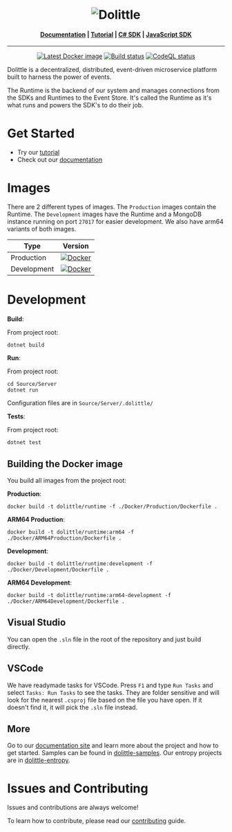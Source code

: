 <h1 align="center"><img src="Documentation/dolittle_negativ_horisontal_RGB.svg" alt="Dolittle"></h1>

<h4 align="center">
    <a href="https://dolittle.io">Documentation</a> |
    <a href="https://dolittle.io/docs/tutorials/getting_started/">Tutorial</a> |
    <a href="https://github.com/dolittle/DotNet.SDK">C# SDK</a> |
    <a href="https://github.com/dolittle/JavaScript.SDK">JavaScript SDK</a>
</h4>

---

<p align="center">
    <a href="https://hub.docker.com/r/dolittle/runtime"><img src="https://img.shields.io/docker/v/dolittle/runtime?label=dolittle%2Fruntime&logo=docker&sort=semver" alt="Latest Docker image"></a>
    <a href="https://github.com/dolittle/Runtime/actions?query=workflow%3ARuntime"><img src="https://github.com/dolittle/Runtime/workflows/.NET%20Docker%20Image%20CI/CD/badge.svg" alt="Build status"></a>
    <a href="https://github.com/dolittle/runtime/actions?query=workflow%3ACodeQL"><img src="https://github.com/dolittle/runtime/workflows/CodeQL/badge.svg" alt="CodeQL status"></a>
</p>


Dolittle is a decentralized, distributed, event-driven microservice platform built to harness the power of events.

The Runtime is the backend of our system and manages connections from the SDKs and Runtimes to the Event Store. It's called the Runtime as it's what runs and powers the SDK's to do their job.

# Get Started
- Try our [tutorial](https://dolittle.io/docs/tutorials/)
- Check out our [documentation](https://dolittle.io)


# Images

There are 2 different types of images. The `Production` images contain the Runtime. The `Development` images have the Runtime and a MongoDB instance running on port `27017` for easier development. We also have arm64 variants of both images.

| Type | Version                                                                                                                                                                                          |
| ------- |--------------------------------------------------------------------------------------------------------------------------------------------------------------------------------------------------|
| Production | [![Docker](https://img.shields.io/docker/v/dolittle/runtime/latest?label=dolittle%2Fruntime%3Alatest&logo=docker&color=blue)](https://hub.docker.com/r/dolittle/runtime)                                    |
| Development | [![Docker](https://img.shields.io/docker/v/dolittle/runtime/latest-development?label=dolittle%2Fruntime%3Alatest-development&logo=docker&color=blue)](https://hub.docker.com/r/dolittle/runtime) |

# Development

**Build**:

From project root:

```shell
dotnet build
```

**Run**:

From project root:

```shell
cd Source/Server
dotnet run
```

Configuration files are in `Source/Server/.dolittle/`

**Tests**:

 From project root:

```shell
dotnet test
```

## Building the Docker image

You build all images from the project root:

**Production**:

```shell
docker build -t dolittle/runtime -f ./Docker/Production/Dockerfile .
```

**ARM64 Production**:

```shell
docker build -t dolittle/runtime:arm64 -f ./Docker/ARM64Production/Dockerfile .
```

**Development**:

```shell
docker build -t dolittle/runtime:development -f ./Docker/Development/Dockerfile .
```

**ARM64 Development**:

```shell
docker build -t dolittle/runtime:arm64-development -f ./Docker/ARM64Development/Dockerfile .
```

## Visual Studio

You can open the `.sln` file in the root of the repository and just build directly.

## VSCode

We have readymade tasks for VSCode. Press `F1` and type `Run Tasks` and select `Tasks: Run Tasks` to see the tasks.
They are folder sensitive and will look for the nearest `.csproj` file based on the file you have open.
If it doesn't find it, it will pick the `.sln` file instead.

## More

Go to our [documentation site](http://www.dolittle.io) and learn more about the project and how to get started.
Samples can be found in [dolittle-samples](https://github.com/Dolittle-Samples).
Our entropy projects are in [dolittle-entropy](https://github.com/Dolittle-Entropy).

# Issues and Contributing
Issues and contributions are always welcome!

To learn how to contribute, please read our [contributing](https://dolittle.io/docs/contributing/) guide.

